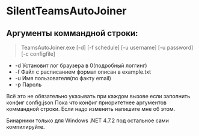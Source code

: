 # SilentTeamsAutoJoiner

## Аргументы коммандной строки:
> TeamsAutoJoiner.exe [-d] [-f schedule] [-u username] [-u password] [-c configfile]

- -d Установит лог браузера в 0(подробный логгинг)
- -f Файл с расписанием формат описан в example.txt
- -u Имя пользователя(по факту email)
- -p Пароль

Всё это не обязательно указывать при каждом вызове если заполнить конфиг config.json
Пока что конфиг приоритетнее аргументов коммандной строки. Если надо изменить напишите мне об этом.

Бинарники только для Windows .NET 4.7.2 под остальное сами компилируйте.
